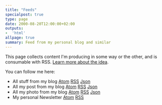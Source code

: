 ```yaml
---
title: "Feeds"
specialpost: true
type: page
date: 2000-08-20T12:00:00+02:00
outputs:
-  'html'
allpage: true
summary: Feed from my personal blog and similar
---
```

This page collects content I'm producing in some way or the other, and is consumable with RSS.
[Learn more about the idea](https://marcus.io/blog/making-rss-more-visible-again-with-slash-feeds).

You can follow me here:

* All stuff from my blog [Atom](/atom.xml) [RSS](/index.xml) [Json](/index.json)
* All my post from my blog [Atom](/post/atom.xml) [RSS](/post/index.xml) [Json](/post/index.json)
* All my photo from my blog [Atom](/photos/atom.xml) [RSS](/photos/index.xml) [Json](/photos/index.json)
* My personal Newsletter [Atom](https://newsletter.digitaltearoom.com/atom) [RSS](https://newsletter.digitaltearoom.com/rss)
